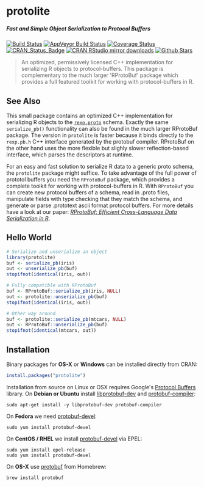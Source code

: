 # protolite

##### *Fast and Simple Object Serialization to Protocol Buffers*

[![Build Status](https://travis-ci.org/jeroenooms/protolite.svg?branch=master)](https://travis-ci.org/jeroenooms/protolite)
[![AppVeyor Build Status](https://ci.appveyor.com/api/projects/status/github/jeroenooms/protolite?branch=master&svg=true)](https://ci.appveyor.com/project/jeroenooms/protolite)
[![Coverage Status](https://codecov.io/github/jeroenooms/protolite/coverage.svg?branch=master)](https://codecov.io/github/jeroenooms/protolite?branch=master)
[![CRAN_Status_Badge](http://www.r-pkg.org/badges/version/protolite)](https://cran.r-project.org/package=protolite)
[![CRAN RStudio mirror downloads](http://cranlogs.r-pkg.org/badges/protolite)](https://cran.r-project.org/package=protolite)
[![Github Stars](https://img.shields.io/github/stars/jeroenooms/protolite.svg?style=social&label=Github)](https://github.com/jeroenooms/protolite)

> An optimized, permissively licensed C++ implementation for serializing
  R objects to protocol-buffers. This package is complementary to the much larger
  'RProtoBuf' package which provides a full featured toolkit for working with
  protocol-buffers in R.
  
## See Also

This small package contains an optimized C++ implementation for serializing R objects to the [`rexp.proto`](https://github.com/jeroenooms/protolite/blob/master/src/rexp.proto) schema. Exactly the same `serialize_pb()` functionality can also be found in the much larger RProtoBuf package. The version in `protolite` is faster because it binds directly to the `rexp.pb.h` C++ interface generated by the protobuf compiler. RProtoBuf on the other hand uses the more flexible but slighly slower reflection-based interface, which parses the descriptors at runtime.

For an easy and fast solution to serialize R data to a generic proto schema, the `protolite` package might suffice. To take advantage of the full power of prototol buffers you need the `RProtoBuf` package, which provides a complete toolkit for working with protocol-buffers in R. With `RProtoBuf` you can create new protocol buffers of a schema, read in .proto files, manipulate fields with type checking that they match the schema, and generate or parse .prototext ascii format protocol buffers. For more details have a look at our paper: [*RProtoBuf: Efficient Cross-Language Data Serialization in R*](http://arxiv.org/abs/1401.7372).

## Hello World

```r
# Serialize and unserialize an object
library(protolite)
buf <- serialize_pb(iris)
out <- unserialize_pb(buf)
stopifnot(identical(iris, out))

# Fully compatible with RProtoBuf
buf <- RProtoBuf::serialize_pb(iris, NULL)
out <- protolite::unserialize_pb(buf)
stopifnot(identical(iris, out))

# Other way around
buf <- protolite::serialize_pb(mtcars, NULL)
out <- RProtoBuf::unserialize_pb(buf)
stopifnot(identical(mtcars, out))

```

## Installation

Binary packages for __OS-X__ or __Windows__ can be installed directly from CRAN:

```r
install.packages("protolite")
```

Installation from source on Linux or OSX requires Google's [Protocol Buffers](https://developers.google.com/protocol-buffers/) library. On __Debian or Ubuntu__ install [libprotobuf-dev](https://packages.debian.org/testing/libprotobuf-dev) and [protobuf-compiler](https://packages.debian.org/testing/protobuf-compiler):

```
sudo apt-get install -y libprotobuf-dev protobuf-compiler
```

On __Fedora__ we need [protobuf-devel](https://apps.fedoraproject.org/packages/protobuf-devel):

```
sudo yum install protobuf-devel
````

On __CentOS / RHEL__ we install [protobuf-devel](https://apps.fedoraproject.org/packages/protobuf-devel) via EPEL:

```
sudo yum install epel-release
sudo yum install protobuf-devel
```

On __OS-X__ use [protobuf](https://github.com/Homebrew/homebrew-core/blob/master/Formula/protobuf.rb) from Homebrew:

```
brew install protobuf
```
